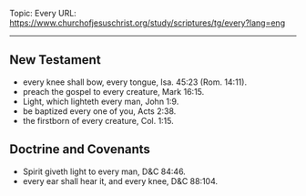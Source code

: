 Topic: Every
URL: https://www.churchofjesuschrist.org/study/scriptures/tg/every?lang=eng

---

## New Testament

- every knee shall bow, every tongue, Isa. 45:23 (Rom. 14:11).
- preach the gospel to every creature, Mark 16:15.
- Light, which lighteth every man, John 1:9.
- be baptized every one of you, Acts 2:38.
- the firstborn of every creature, Col. 1:15.

## Doctrine and Covenants

- Spirit giveth light to every man, D&C 84:46.
- every ear shall hear it, and every knee, D&C 88:104.


